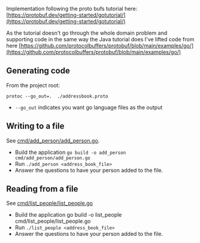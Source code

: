 Implementation following the proto bufs tutorial here:
[https://protobuf.dev/getting-started/gotutorial/](https://protobuf.dev/getting-started/gotutorial/)  

As the tutorial doesn't go through the whole domain problem and supporting code in the same way the Java tutorial does I've lifted code from here [https://github.com/protocolbuffers/protobuf/blob/main/examples/go/](https://github.com/protocolbuffers/protobuf/blob/main/examples/go/)

## Generating code
From the project root:
```
protoc --go_out=.  ./addressbook.proto
```
* `--go_out` indicates you want go language files as the output

## Writing to a file
See [cmd/add_person/add_person.go](cmd/add_person/add_person.go).  
* Build the application `go build -o add_person cmd/add_person/add_person.go`
* Run `./add_person <address_book_file>`
* Answer the questions to have your person added to the file.

## Reading from a file  
See [cmd/list_people/list_people.go](cmd/list_people/list_people.go)
* Build the application go build -o list_people cmd/list_people/list_people.go
* Run `./list_people <address_book_file>`
* Answer the questions to have your person added to the file.